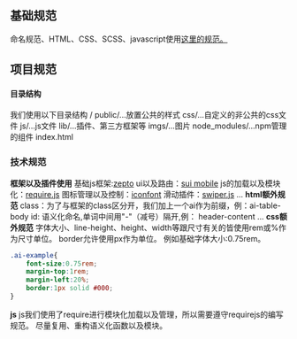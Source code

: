 ## 基础规范
命名规范、HTML、CSS、SCSS、javascript使用[这里的规范。](http://alloyteam.github.io/CodeGuide/)
## 项目规范
#### 目录结构
我们使用以下目录结构
/
public/...放置公共的样式
css/...自定义的非公共的css文件
js/...js文件
lib/...插件、第三方框架等
imgs/...图片
node_modules/...npm管理的组件
index.html  
### 技术规范
**框架以及插件使用**
基础js框架:[zepto](http://zeptojs.com/)
ui以及路由：[sui mobile](http://m.sui.taobao.org/)
js的加载以及模块化：[require.js](http://requirejs.org/)
图标管理以及控制：[iconfont](http://iconfont.cn/)
滑动插件：[swiper.js](http://www.swiper.com.cn/)
...
**html额外规范**
class：为了与框架的class区分开，我们加上一个ai作为前缀，例：ai-table-body
id: 语义化命名,单词中间用"-"（减号）隔开,例： header-content
...
**css额外规范**
字体大小、line-height、height、width等跟尺寸有关的皆使用rem或%作为尺寸单位。
border允许使用px作为单位。
例如基础字体大小:0.75rem。
```css
.ai-example{
    font-size:0.75rem;
    margin-top:1rem;
    margin-left:20%;
    border:1px solid #000;
}
```
**js**
js我们使用了require进行模块化加载以及管理，所以需要遵守requirejs的编写规范。
尽量复用、重构语义化函数以及模块。